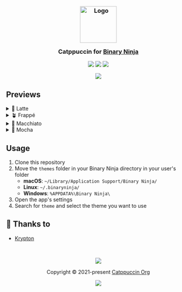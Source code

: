 <h3 align="center">
	<img src="https://raw.githubusercontent.com/catppuccin/catppuccin/main/assets/logos/exports/1544x1544_circle.png" width="100" alt="Logo"/><br/>
	<img src="https://raw.githubusercontent.com/catppuccin/catppuccin/main/assets/misc/transparent.png" height="30" width="0px"/>
	Catppuccin for <a href="https://binary.ninja">Binary Ninja</a>
	<img src="https://raw.githubusercontent.com/catppuccin/catppuccin/main/assets/misc/transparent.png" height="30" width="0px"/>
</h3>

<p align="center">
	<a href="https://github.com/kkrypt0nn/binja/stargazers"><img src="https://img.shields.io/github/stars/kkrypt0nn/binja?colorA=363a4f&colorB=b7bdf8&style=for-the-badge"></a>
	<a href="https://github.com/kkrypt0nn/binja/issues"><img src="https://img.shields.io/github/issues/kkrypt0nn/binja?colorA=363a4f&colorB=f5a97f&style=for-the-badge"></a>
	<a href="https://github.com/kkrypt0nn/binja/contributors"><img src="https://img.shields.io/github/contributors/kkrypt0nn/binja?colorA=363a4f&colorB=a6da95&style=for-the-badge"></a>
</p>

<p align="center">
	<img src="https://raw.githubusercontent.com/kkrypt0nn/binja/main/assets/previews/preview.webp"/>
</p>

## Previews

<details>
<summary>🌻 Latte</summary>
<img src="https://raw.githubusercontent.com/kkrypt0nn/binja/main/assets/previews/latte.webp"/>
</details>
<details>
<summary>🪴 Frappé</summary>
<img src="https://raw.githubusercontent.com/kkrypt0nn/binja/main/assets/previews/frappe.webp"/>
</details>
<details>
<summary>🌺 Macchiato</summary>
<img src="https://raw.githubusercontent.com/kkrypt0nn/binja/main/assets/previews/macchiato.webp"/>
</details>
<details>
<summary>🌿 Mocha</summary>
<img src="https://raw.githubusercontent.com/kkrypt0nn/binja/main/assets/previews/mocha.webp"/>
</details>

## Usage

1. Clone this repository
2. Move the `themes` folder in your Binary Ninja directory in your user's folder
	- **macOS**: `~/Library/Application Support/Binary Ninja/`
	- **Linux**: `~/.binaryninja/`
	- **Windows**: `%APPDATA%\Binary Ninja\`
2. Open the app's settings
3. Search for `theme` and select the theme you want to use

## 💝 Thanks to

- [Krypton](https://github.com/kkrypt0nn)

&nbsp;

<p align="center">
	<img src="https://raw.githubusercontent.com/catppuccin/catppuccin/main/assets/footers/gray0_ctp_on_line.svg?sanitize=true" />
</p>

<p align="center">
	Copyright &copy; 2021-present <a href="https://github.com/catppuccin" target="_blank">Catppuccin Org</a>
</p>

<p align="center">
	<a href="https://github.com/catppuccin/catppuccin/blob/main/LICENSE"><img src="https://img.shields.io/static/v1.svg?style=for-the-badge&label=License&message=MIT&logoColor=d9e0ee&colorA=363a4f&colorB=b7bdf8"/></a>
</p>

